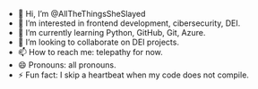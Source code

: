 - 👋 Hi, I’m @AllTheThingsSheSlayed
- 👀 I’m interested in frontend development, cibersecurity, DEI.
- 🌱 I’m currently learning Python, GitHub, Git, Azure.
- 💞️ I’m looking to collaborate on DEI projects.
- 📫 How to reach me: telepathy for now. 
- 😄 Pronouns: all pronouns. 
- ⚡ Fun fact: I skip a heartbeat when my code does not compile. 

<!---
AllTheThingsSheSlayed/AllTheThingsSheSlayed is a ✨ special ✨ repository because its `README.md` (this file) appears on your GitHub profile.
You can click the Preview link to take a look at your changes.
--->
